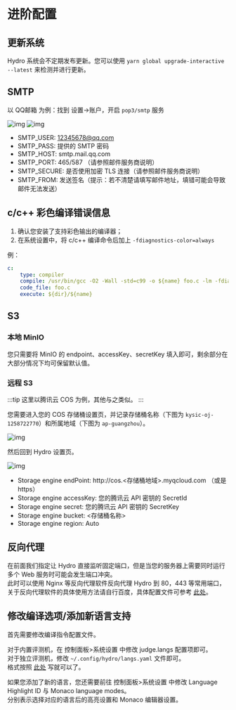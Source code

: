 # 进阶配置

## 更新系统

Hydro 系统会不定期发布更新。您可以使用 `yarn global upgrade-interactive --latest` 来检测并进行更新。

## SMTP

以 QQ邮箱 为例：找到 设置->账户，开启 `pop3/smtp` 服务

![img](https://img-kysic-1258722770.file.myqcloud.com/e49581ec5a3ed05d06cf406c081cf661/3042294c80fda.png)
![img](https://img-kysic-1258722770.file.myqcloud.com/388b385fe648bf77935f8a4a086e976a/a2b2802a9802f.png)

- SMTP_USER: 12345678@qq.com  
- SMTP_PASS: 提供的 SMTP 密码  
- SMTP_HOST: smtp.mail.qq.com  
- SMTP_PORT: 465/587 （请参照邮件服务商说明）  
- SMTP_SECURE: 是否使用加密 TLS 连接（请参照邮件服务商说明）  
- SMTP_FROM: 发送签名（提示：若不清楚请填写邮件地址，填错可能会导致邮件无法发送）

## c/c++ 彩色编译错误信息

1. 确认您安装了支持彩色输出的编译器；
2. 在系统设置中，将 c/c++ 编译命令后加上 `-fdiagnostics-color=always`

例：

```yml
c:
    type: compiler
    compile: /usr/bin/gcc -O2 -Wall -std=c99 -o ${name} foo.c -lm -fdiagnostics-color=always
    code_file: foo.c
    execute: ${dir}/${name}
```

## S3

### 本地 MinIO

您只需要将 MinIO 的 endpoint、accessKey、secretKey 填入即可，剩余部分在大部分情况下均可保留默认值。

### 远程 S3

:::tip
这里以腾讯云 COS 为例，其他与之类似。
:::

您需要进入您的 COS 存储桶设置页，并记录存储桶名称（下图为 `kysic-oj-1258722770`）和所属地域（下图为 `ap-guangzhou`）。

![img](https://img-kysic-1258722770.file.myqcloud.com/f48d555379e48c400d68e4dcf2e4964a/734373bb6bf8b.png)

然后回到 Hydro 设置页。

![img](https://img-kysic-1258722770.file.myqcloud.com/c482632b11639a890831f8c67f37dd9d/10b2bc5a51c0c.png)

- Storage engine endPoint: http://cos.<存储桶地域>.myqcloud.com （或是 https）  
- Storage engine accessKey: 您的腾讯云 API 密钥的 SecretId  
- Storage engine secret: 您的腾讯云 API 密钥的 SecretKey  
- Storage engine bucket: <存储桶名称>  
- Storage engine region: Auto

## 反向代理

在前面我们指定让 Hydro 直接监听固定端口，但是当您的服务器上需要同时运行多个 Web 服务时可能会发生端口冲突。  
此时可以使用 Nginx 等反向代理软件反向代理 Hydro 到 80，443 等常用端口，关于反向代理软件的具体使用方法请自行百度，具体配置文件可参考 [此处](https://github.com/hydro-dev/Hydro/tree/master/examples)。

## 修改编译选项/添加新语言支持

首先需要修改编译指令配置文件。

对于内置评测机，在 控制面板>系统设置 中修改 judge.langs 配置项即可。  
对于独立评测机，修改 `~/.config/hydro/langs.yaml` 文件即可。  
格式按照 [此处](https://github.com/hydro-dev/Hydro/blob/d33401c4e99ad3f125500a77637e9f486cb24c0b/packages/hydrojudge/setting.yaml#L41) 写就可以了。

如果您添加了新的语言，您还需要前往 控制面板>系统设置 中修改 Language Highlight ID 与 Monaco language modes。  
分别表示选择对应的语言后的高亮设置和 Monaco 编辑器设置。